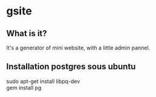 # gsite

## What is it?

It's a generator of mini website, with a little admin pannel.

## Installation postgres sous ubuntu
sudo apt-get install libpq-dev
<br/>
gem install pg

